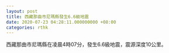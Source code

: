 ```yaml
---
layout: post
title: 西藏那曲市尼瑪縣發生6.6級地震
date: 2020-07-23 04:28:11.000000000 +08:00
categories: rthk
---
```


西藏那曲市尼瑪縣在凌晨4時07分，發生6.6級地震，震源深度10公里。
